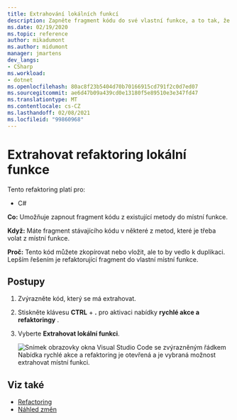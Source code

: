 ```yaml
---
title: Extrahování lokálních funkcí
description: Zapněte fragment kódu do své vlastní funkce, a to tak, že vyberete kód a zadáte CTRL + R, CTRL + M.
ms.date: 02/19/2020
ms.topic: reference
author: mikadumont
ms.author: midumont
manager: jmartens
dev_langs:
- CSharp
ms.workload:
- dotnet
ms.openlocfilehash: 80ac8f23b5404d70b70166915cd791f2c0d7ed07
ms.sourcegitcommit: ae6d47b09a439cd0e13180f5e89510e3e347fd47
ms.translationtype: MT
ms.contentlocale: cs-CZ
ms.lasthandoff: 02/08/2021
ms.locfileid: "99860968"
---
```

# <a name="extract-local-function-refactoring"></a>Extrahovat refaktoring lokální funkce

Tento refaktoring platí pro:

- C#

**Co:** Umožňuje zapnout fragment kódu z existující metody do místní funkce.

**Když:** Máte fragment stávajícího kódu v některé z metod, které je třeba volat z místní funkce.

**Proč:** Tento kód můžete zkopírovat nebo vložit, ale to by vedlo k duplikaci. Lepším řešením je refaktorující fragment do vlastní místní funkce.

## <a name="how-to"></a>Postupy

1. Zvýrazněte kód, který se má extrahovat.

2. Stiskněte klávesu **CTRL** + **.** pro aktivaci nabídky **rychlé akce a refaktoringy** . 

3. Vyberte **Extrahovat lokální funkci**.

    ![Snímek obrazovky okna Visual Studio Code se zvýrazněným řádkem Nabídka rychlé akce a refaktoring je otevřená a je vybraná možnost extrahovat místní funkci.](media/extract-local-function.png)

## <a name="see-also"></a>Viz také

- [Refactoring](../refactoring-in-visual-studio.md)
- [Náhled změn](../../ide/preview-changes.md)
